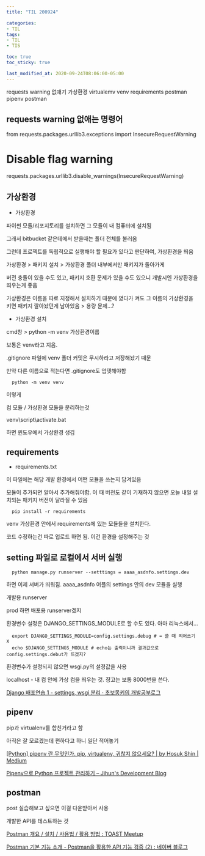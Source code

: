 ```yaml
---
title: "TIL 200924"

categories:
- TIL
tags:
- TIL
- TIS

toc: true
toc_sticky: true

last_modified_at: 2020-09-24T08:06:00-05:00
---
```

requests warning 없애기 가상환경 virtualemv venv requirements postman pipenv postman

## requests warning 없애는 명령어

from requests.packages.urllib3.exceptions import InsecureRequestWarning
# Disable flag warning
requests.packages.urllib3.disable_warnings(InsecureRequestWarning)

## 가상환경

* 가상환경

파이썬 모듈/리포지토리를 설치하면 그 모듈이 내 컴퓨터에 설치됨

그래서 bitbucket 같은데에서 받을때는 폴더 전체를 불러옴

그런데 프로젝트를 독립적으로 실행해야 할 필요가 있다고 판단하여, 가상환경을 띄움

가상환경 > 패키지 설치 > 가상환경 폴더 내부에서만 패키지가 돌아가게

버전 충돌이 있을 수도 있고, 패키지 호환 문제가 있을 수도 있으니 개발시엔 가상환경을 띄우는게 좋음

가상환경은 이름을 따로 지정해서 설치하기 때문에 껐다가 켜도 그 이름의 가상환경을 키면 패키지 깔아놨던게 남아있음 > 용량 문제...?

* 가상환경 설치

cmd창 > python -m venv 가상환경이름

보통은 venv라고 지음.

.gitignore 파일에 venv 폴더 커밋은 무시하라고 저장해놨기 때문

만약 다른 이름으로 적는다면 .gitignore도 업뎃해야함

      python -m venv venv
      
이렇게

컴 모듈 / 가상환경 모듈을 분리하는것

venv\script\activate.bat 

하면 윈도우에서 가상환경 생김

## requirements

* requirements.txt

이 파일에는 해당 개발 환경에서 어떤 모듈을 쓰는지 담겨있음

모듈이 추가되면 알아서 추가해줘야함. 이 때 버전도 같이 기재하지 않으면 오늘 내일 설치되는 패키지 버전이 달라질 수 있음

      pip install -r requirements
      
venv 가상환경 안에서 requirements에 있는 모듈들을 설치한다.

코드 수정하는건 따로 업로드 하면 됨. 이건 환경을 설정해주는 것

## setting 파일로 로컬에서 서버 실행

      python manage.py runserver --setttings = aaaa_asdnfo.settings.dev
      
하면 이제 서버가 띄워짐. aaaa_asdnfo 어플의 settings 안의 dev 모듈을 실행

개발용 runserver

prod 하면 배포용 runserver겠지

환경변수 설정은 DJANGO_SETTINGS_MODULE로 할 수도 있다. 아마 리눅스에서...

      export DJANGO_SETTINGS_MODULE=config.settings.debug # = 쓸 때 띄어쓰기 X
      echo $DJANGO_SETTINGS_MODULE # echo는 출력이니까 결과값으로 config.settings.debut가 뜨겠지?

환경변수가 설정되지 않으면 wsgi.py의 설정값을 사용

localhost - 내 컴 안에 가상 컴을 띄우는 것. 쟝고는 보통 8000번을 쓴다.

[Django 배포연습 1 - settings, wsgi 분리 · 초보몽키의 개발공부로그](https://wayhome25.github.io/django/2018/03/03/django-deploy-01-settings/)


## pipenv

pip과 virtualenv를 합친거라고 함

아직은 잘 모르겠는데 편하다고 하니 일단 적어놓기

[\[Python\] pipenv 란 무엇인가. pip, virtualenv, 귀찮지 않으세요? \| by Hosuk Shin \| Medium](https://medium.com/@erish/python-pipenv-%EB%9E%80-%EB%AC%B4%EC%97%87%EC%9D%B8%EA%B0%80-961b00d4f42f)

[Pipenv으로 Python 프로젝트 관리하기 – Jihun's Development Blog](https://cjh5414.github.io/how-to-manage-python-project-with-pipenv/)

## postman

post 실습해보고 싶으면 이걸 다운받아서 사용

개발한 API를 테스트하는 것

[Postman 개요 / 설치 / 사용법 / 활용 방법 : TOAST Meetup](https://meetup.toast.com/posts/107)

[Postman 기본 기능 소개 - Postman을 활용한 API 기능 검증 (2) : 네이버 블로그](http://blog.naver.com/PostView.nhn?blogId=wisestone2007&logNo=221393509035&categoryNo=29&parentCategoryNo=0&viewDate=&currentPage=1&postListTopCurrentPage=1&from=postView)

